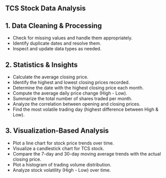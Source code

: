 ## TCS Stock Data Analysis

## 1. Data Cleaning & Processing
- Check for missing values and handle them appropriately.
- Identify duplicate dates and resolve them.
- Inspect and update data types as needed.

## 2. Statistics & Insights
- Calculate the average closing price.
- Identify the highest and lowest closing prices recorded.
- Determine the date with the highest closing price each month.
- Compute the average daily price change (High - Low).
- Summarize the total number of shares traded per month.
- Analyze the correlation between opening and closing prices.
- Find the most volatile trading day (highest difference between High & Low).

## 3. Visualization-Based Analysis
- Plot a line chart for stock price trends over time.
- Visualize a candlestick chart for TCS stock.
- Compare the 7-day and 30-day moving average trends with the actual closing price.
- Plot a histogram of trading volume distribution.
- Analyze stock volatility (High - Low) over time.





